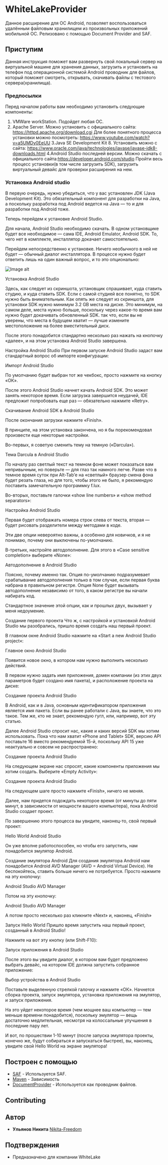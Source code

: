 # WhiteLakeProvider

Данное расширение для ОС Android,  позволяет воспользоваться удалённым файловым хранилищем из произвольных приложений мобильной ОС. 
Релизовано с помощью Document Provider and SAF.

## Приступим

Данная инструкция поможет вам развернуть свой локальный сервер на виртуальной машине для хранения данных, загрузить и установить на телефон под операционной системой Android проводник для файлов, который поможет смотреть, открывать, скачивать файлы с тестового сервера(хранилища).

### Предпосылки

Перед началом работы вам необходимо установить следующие компоненты: 
1. VMWare workStation. Подойдет любая ОС.
2. Apache Server. Можно установить с официального сайта: https://httpd.apache.org/download.cgi
Для более понятного процесса установки можно посмотреть: https://www.youtube.com/watch?v=a5UMDy0EeUU
3.Java SE Development Kit 8. Установить можно с сайта: https://www.oracle.com/java/technologies/javase/javase-jdk8-downloads.html
4.Android Studio последней версии. Можно скачать с официального сайта:https://developer.android.com/studio
Пройти весь процесс установки(в том числе загрузить SDK), загрузить виртуальный девайс для проверки расширения на нем.

### Установка Android studio

В первую очередь, нужно убедиться, что у вас установлен JDK (Java Development Kit). Это обязательный компонент для разработки на Java, а поскольку разработка под Android ведется на Java — то и для разработки под Android тоже.

Теперь перейдем к установке Android Studio.

Для начала, Android Studio необходимо скачать. В одном установщике будет все необходимое — сама IDE, Android Emulator, Android SDK. То, чего нет в комплекте, инсталлятор докачает самостоятельно.

Перейдем непосредственно к установке. Ничего необычного в ней не будет — обычный диалог инсталлятора. В процессе нужно будет ответить лишь на один важный вопрос, и то это опционально:

![Image alt](https://github.com/Nikita-Freedom/WhiteLakeProvider/blob/master/Screenshot_2.png)

Установка Android Studio

Здесь, как следует из скриншота, установщик спрашивает, куда ставить студию, и куда ставить SDK. Если с самой студией все понятно, то SDK нужно быть внимательным. Как опять же следует из скриншота, для установки SDK нужно минимум 3.2 GB места на диске. Это минимум, на самом деле, места нужно больше, поскольку через какое-то время вам нужно будет докачивать обновленный SDK. так что, если вы не уверены, что места в будущем хватит — лучше измените местоположение на более вместительный диск.

После этого понадобится стандартно несколько раз нажать на кнопочку «далее», и на этом установка Android Studio завершена.

Настройка Android Studio
При первом запуске Android Studio задаст вам стандартный вопрос об импорте конфигурации:

Импорт Android Studio

 

По умолчанию будет выбран тот же чекбокс, просто нажмите на кнопку «ОК».

После этого Android Studio начнет качать Android SDK. Это может занять некоторое время. Если загрузка завершится неудачей, IDE предложит попробовать еще раз — обязательно нажмите «Retry».

Скачивание Android SDK в Android Studio

 

После окончания загрузки нажмите «Finish».

В принципе, на этом установка закончена, но я бы порекомендовал произвести еще некоторые настройки.

Во-первых, я советую сменить тему на темную («Darcula»).

 

Тема Darcula в Android Studio

По началу раз светлый текст на темном фоне может показаться вам непривычным, но поверьте — для глаз так намного легче. Разве что в темное время суток при Alt-Tab’е на «светлый» браузер смена фона будет резать глаза, но для того, чтобы этого не было, я рекомендую поставить замечательную программку f.lux.

Во-вторых, поставьте галочки «show line numbers» и «show method separators»:

 

Настройка Android Studio

Первая будет отображать номера строк слева от текста, вторая — будет рисовать разделители между методами в коде.

Эти две опции невероятно важны, а особенно для новичков, и я не понимаю, почему они выключены по-умолчанию.

В-третьих, настройте автодополнение. Для этого в «Case sensitive completion» выберите «None»:

 

Автодополнение в Android Studio

Поясню, почему именно так. Опция по-умолчанию подразумевает срабатывание автодополнения только в том случае, если первая буква набрана в правильном регистре. Опция None будет вызывать автодополнение независимо от того, в каком регистре вы начали набирать код.

Стандартное значение этой опции, как и прошлых двух, вызывает у меня недоумение.

Создание первого проекта
Что ж, с настройкой и установкой Android Studio мы разобрались, пришло время создать наш первый проект.

В главном окне Android Studio нажмите на «Start a new Android Studio project«:

Главное окно Android Studio

 

Появится новое окно, в котором нам нужно выполнить несколько действий.

В первом нужно задать имя приложения, домен компании (из этих двух параметров будет создано имя пакета), и расположение проекта на диске:

Создание проекта Android Studio

 

В Android, как и в Java, основным идентификатором приложения является имя пакета. Если вы ранее работали с Java, вы знаете, что это такое. Тем же, кто не знает, рекомендую гугл, или, например, вот эту статью.

Далее Android Studio спросит нас, какие и каких версий SDK мы хотим использовать. Пока что нам хватит «Phone and Tablet» SDK, версию API поставьте 16 вместо рекомендуемой 15-й, поскольку API 15 уже неактуально и совсем не распространено:

Создание проекта Android Studio

 

На следующем экране нас спросят, какие компоненты приложения мы хотим создать. Выберите «Empty Activity»:

Создание проекта Android Studio

 

На следующем шаге просто нажмите «Finish», ничего не меняя.

Далее, нам придется подождать некоторое время (от минуты до пяти минут, в зависимости от мощности вашего компьютера), пока Android Studio создает проект.

По завершению этого процесса вы увидите, наконец-то, свой первый проект:

Hello World Android Studio

 

Он уже вполне работоспособен, но чтобы его запустить, нам понадобится эмулятор Android.

Создание эмулятора Android
Для создания эмулятора Android нам понадобится Android AVD Manager (AVD = Android Virtual Device). Не беспокойтесь, ставить больше ничего не потребуется. Просто нажмите на эту кнопочку:

Android Studio AVD Manager

 

Потом на эту кнопочку:

Android Studio AVD Manager

 

А потом просто несколько раз кликните «Next» и, наконец, «Finish»

Запуск Hello World
Пришло время запустить наш первый проект, созданный в Android Studio!

Нажмите на вот эту кнопку (или Shift-F10):

Запуск приложения в Android Studio

 

После этого вы увидите диалог, в котором вам будет предложено выбрать девайс, на котором IDE должна запустить собранное приложение:

Выбор устройства в Android Studio

 

Поставьте выделенную стрелкой галочку и нажмите «ОК». Начнется сборка проекта, запуск эмулятора, установка приложения на эмулятор, и запуск приложения.

На это уйдет некоторое время (чем мощнее ваш компьютер — тем меньше времени понадобится), поскольку эмулятор — вещь достаточно медлительная, несмотря на колоссальные улучшения в последние пару лет.

И вот, по прошествии 1-10 минут (после запуска эмулятора проекты, конечно же, будут собираться и запускаться быстрее), вы, наконец, увидите свой Hello World на экране эмулятора!



## Построен с помощью

* [SAF](https://developer.android.com/guide/topics/providers/document-provider?hl=ru) - Используется SAF.
* [Maven](https://maven.apache.org/) - Зависимость
* [DocumentProvider](https://developer.android.com/reference/android/provider/DocumentsProvider?hl=ru) - Используется как проводник файлов.

## Contributing

## Автор

* **Ульянов Никита**  [Nikita-Freedom](https://github.com/Nikita-Freedom)

## Подтверждения

* Предназначено для компании WhiteLake
